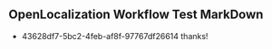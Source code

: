 ## OpenLocalization Workflow Test MarkDown
* 43628df7-5bc2-4feb-af8f-97767df26614 thanks!

<!--HONumber=Aug16_HO1-->


